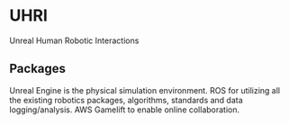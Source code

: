# UHRI
Unreal Human Robotic Interactions

## Packages 
Unreal Engine is the physical simulation environment.
ROS for utilizing all the existing robotics packages, algorithms, standards and data logging/analysis.
AWS Gamelift to enable online collaboration. 
